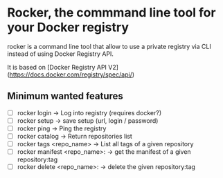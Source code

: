 # Rocker, the commmand line tool for your Docker registry

rocker is a command line tool that allow to use a private registry via CLI instead of using Docker Registry API.

It is based on [Docker Registry API V2] (https://docs.docker.com/registry/spec/api/)

## Minimum wanted features
- [ ] rocker login -> Log into registry (requires docker?)
- [ ] rocker setup -> save setup (url, login / password)
- [ ] rocker ping -> Ping the registry
- [ ] rocker catalog -> Return repositories list
- [ ] rocker tags <repo_name> -> List all tags of a given repository
- [ ] rocker manifest <repo_name>:<tag> -> get the manifest of a given repository:tag
- [ ] rocker delete  <repo_name>:<tag> -> delete the given repository:tag